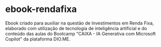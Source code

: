 # ebook-rendafixa
Ebook criado para auxiliar na questão de Investimentos em Renda Fixa, elaborado com utilização de tecnologia de inteligência artificial e do conteúdo das aulas do Bootcamp "CAIXA - IA Generativa com Microsoft Copilot" da plataforma DIO.ME.
